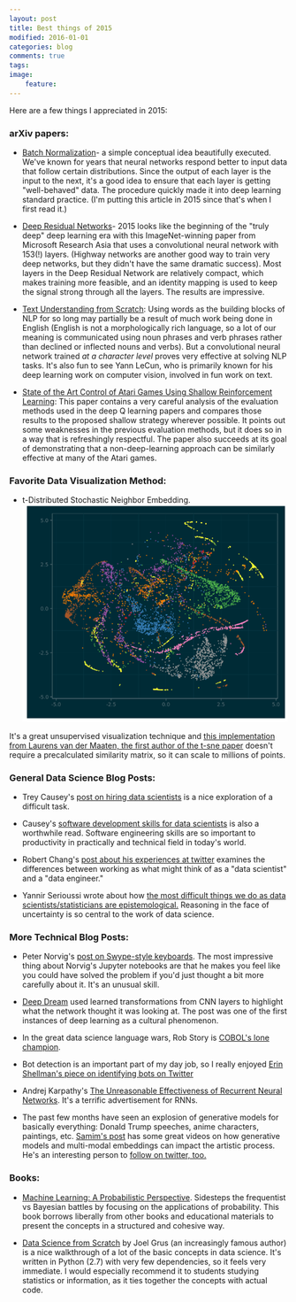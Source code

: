 ```yaml
---
layout: post
title: Best things of 2015
modified: 2016-01-01
categories: blog
comments: true
tags:
image:
    feature:
---
```



Here are a few things I appreciated in 2015:

### arXiv papers:

* [Batch Normalization](http://arxiv.org/abs/1502.03167)- a simple conceptual idea beautifully executed. We've known for years that neural networks respond better to input data that follow certain distributions. Since the output of each layer is the input to the next, it's a good idea to ensure that each layer is getting "well-behaved" data. The procedure quickly made it into deep learning standard practice. (I'm putting this article in 2015 since that's when I first read it.)


* [Deep Residual Networks](http://arxiv.org/abs/1512.03385)- 2015 looks like the beginning of the "truly deep" deep learning era with this ImageNet-winning paper from Microsoft Research Asia that uses a convolutional neural network with 153(!) layers. (Highway networks are another good way to train very deep networks, but they didn't have the same dramatic success). Most layers in the Deep Residual Network are relatively compact, which makes training more feasible, and an identity mapping is used to keep the signal strong through all the layers. The results are impressive.

* [Text Understanding from Scratch](http://arxiv.org/abs/1502.01710):
Using words as the building blocks of NLP for so long may partially be a result of much work being done in English (English is not a morphologically rich language, so a lot of our meaning is communicated using noun phrases and verb phrases rather than declined or inflected nouns and verbs). But a convolutional neural network trained *at a character level* proves very effective at solving NLP tasks. It's also fun to see Yann LeCun, who is primarily known for his deep learning work on computer vision, involved in  fun work on text.

* [State of the Art Control of Atari Games Using Shallow Reinforcement Learning](http://arxiv.org/abs/1512.01563): 
This paper contains a very careful analysis of the evaluation methods used in the deep Q learning papers and compares those results to the proposed shallow strategy wherever possible. It points out some weaknesses in the previous evaluation methods, but it does so in a way that is refreshingly respectful. The paper also succeeds at its goal of demonstrating that a non-deep-learning approach can be similarly effective at many of the Atari games. 

### Favorite Data Visualization Method:
* t-Distributed Stochastic Neighbor Embedding.
![t-sne](/images/tsne-example.png)

It's a great unsupervised visualization technique and [this implementation from Laurens van der Maaten, the first author of the t-sne paper](https://github.com/lvdmaaten/bhtsne) doesn't require a precalculated similarity matrix, so it can scale to millions of points.


### General Data Science Blog Posts:

* Trey Causey's [post on hiring data scientists](http://treycausey.com/hiring_data_scientists.html) is a nice exploration of a difficult task.

* Causey's [software development skills for data scientists](http://treycausey.com/software_dev_skills.html) is also a worthwhile read. Software engineering skills are so important to productivity in practically and technical field in today's world.

* Robert Chang's [post about his experiences at twitter](https://medium.com/@rchang/my-two-year-journey-as-a-data-scientist-at-twitter-f0c13298aee6#.hat4lz5rs) examines the differences between working as what might think of as a "data scientist" and a "data engineer."

* Yannir Serioussi wrote about how [the most difficult things we do as data scientists/statisticians are epistemological.]( http://yanirseroussi.com/2015/11/23/the-hardest-parts-of-data-science/) Reasoning in the face of uncertainty is so central to the work of data science.

### More Technical Blog Posts:

* Peter Norvig's [post on Swype-style keyboards](http://nbviewer.ipython.org/url/norvig.com/ipython/Gesture%20Typing.ipynb). The most impressive thing about Norvig's Jupyter notebooks are that he makes you feel like you could have solved the problem if you'd just thought a bit more carefully about it. It's an unusual skill.

* [Deep Dream](http://googleresearch.blogspot.com/2015/06/inceptionism-going-deeper-into-neural.html) used learned transformations from CNN layers to highlight what the network thought it was looking at. The post was one of the first instances of deep learning as a cultural phenomenon.

* In the great data science language wars, Rob Story is [COBOL's lone champion](https://medium.com/@oceankidbilly/python-vs-r-vs-cobol-which-is-best-for-data-science-7b2979c6a000#.il4kldvfj).

* Bot detection is an important part of my day job, so I really enjoyed [Erin Shellman's piece on identifying bots on Twitter](http://www.erinshellman.com/bot-or-not/)

* Andrej Karpathy's [The Unreasonable Effectiveness of Recurrent Neural Networks](http://karpathy.github.io/2015/05/21/rnn-effectiveness/). It's a terrific advertisement for RNNs.

* The past few months have seen an explosion of generative models for basically everything: Donald Trump speeches, anime characters, paintings, etc. [Samim's post](https://medium.com/@samim/assisted-drawing-7b26c81daf2d#.q9axsv7nm) has some great videos on how generative models and multi-modal embeddings can impact the artistic process. He's an interesting person to [follow on twitter, too. ](twitter.com/samim)


### Books:
* [Machine Learning: A Probabilistic Perspective](https://mitpress.mit.edu/books/machine-learning-0). Sidesteps the frequentist vs Bayesian battles by focusing on the applications of probability. This book borrows liberally from other books and educational materials to present the concepts in a structured and cohesive way.

* [Data Science from Scratch](http://shop.oreilly.com/product/0636920033400.do) by Joel Grus (an increasingly famous author) is a nice walkthrough of a lot of the basic concepts in data science.  It's written in Python (2.7) with very few dependencies, so it feels very immediate. I would especially recommend it to students studying statistics or information, as it ties together the concepts with actual code.
